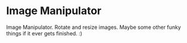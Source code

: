 # Image Manipulator
Image Manipulator. Rotate and resize images. Maybe some other funky things if it ever gets finished. :)
